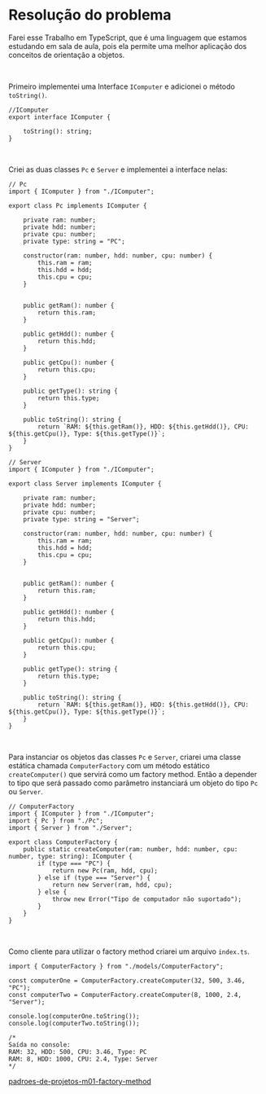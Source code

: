 # Resolução do problema

Farei esse Trabalho em TypeScript, que é uma linguagem que estamos estudando em sala de aula, pois ela permite uma melhor aplicação dos conceitos de orientação a objetos.

<br>

Primeiro implementei uma Interface `IComputer` e adicionei o método `toString()`.

```tsx
//IComputer
export interface IComputer {
    
    toString(): string;
}
```

<br>

Criei as duas classes `Pc` e `Server` e implementei a interface nelas:

```tsx
// Pc
import { IComputer } from "./IComputer";

export class Pc implements IComputer {

    private ram: number;
    private hdd: number;
    private cpu: number;
    private type: string = "PC";

    constructor(ram: number, hdd: number, cpu: number) {
        this.ram = ram;
        this.hdd = hdd;
        this.cpu = cpu;
    }

    
    public getRam(): number {
        return this.ram;
    }

    public getHdd(): number {
        return this.hdd;
    }

    public getCpu(): number {
        return this.cpu;
    }

    public getType(): string {
        return this.type;
    }
    
    public toString(): string {
        return `RAM: ${this.getRam()}, HDD: ${this.getHdd()}, CPU: ${this.getCpu()}, Type: ${this.getType()}`;
    }
}

// Server
import { IComputer } from "./IComputer";

export class Server implements IComputer {

    private ram: number;
    private hdd: number;
    private cpu: number;
    private type: string = "Server";

    constructor(ram: number, hdd: number, cpu: number) {
        this.ram = ram;
        this.hdd = hdd;
        this.cpu = cpu;
    }

    
    public getRam(): number {
        return this.ram;
    }

    public getHdd(): number {
        return this.hdd;
    }

    public getCpu(): number {
        return this.cpu;
    }

    public getType(): string {
        return this.type;
    }
    
    public toString(): string {
        return `RAM: ${this.getRam()}, HDD: ${this.getHdd()}, CPU: ${this.getCpu()}, Type: ${this.getType()}`;
    }
}
```

<br>

Para instanciar os objetos das classes `Pc` e `Server`, criarei uma classe estática chamada `ComputerFactory` com um método estático `createComputer()` que servirá como um factory method. Então a depender to tipo que será passado como parâmetro instanciará um objeto do tipo `Pc` ou `Server`.

```tsx
// ComputerFactory
import { IComputer } from "./IComputer";
import { Pc } from "./Pc";
import { Server } from "./Server";

export class ComputerFactory {
    public static createComputer(ram: number, hdd: number, cpu: number, type: string): IComputer {
        if (type === "PC") {
            return new Pc(ram, hdd, cpu);
        } else if (type === "Server") {
            return new Server(ram, hdd, cpu);
        } else {
            throw new Error("Tipo de computador não suportado");
        }
    }
}
```

<br>

Como cliente para utilizar o factory method criarei um arquivo `index.ts`.

```tsx
import { ComputerFactory } from "./models/ComputerFactory";

const computerOne = ComputerFactory.createComputer(32, 500, 3.46, "PC");
const computerTwo = ComputerFactory.createComputer(8, 1000, 2.4, "Server");

console.log(computerOne.toString());
console.log(computerTwo.toString());

/*
Saída no console:
RAM: 32, HDD: 500, CPU: 3.46, Type: PC
RAM: 8, HDD: 1000, CPU: 2.4, Type: Server
*/
```



[padroes-de-projetos-m01-factory-method](https://github.com/marcelofox4/formacao-acelerada-em-programacao-softex/tree/main/03-padroes-de-desenvolvimento-de-software/m1-qual-a-melhor-forma-de-fernando-fazer-bolos-para-que-atenda-todos-os-seus-clientes-diariamente/01-trabalho/factory-method-m1/padroes-de-projetos-m01-factory-method)
